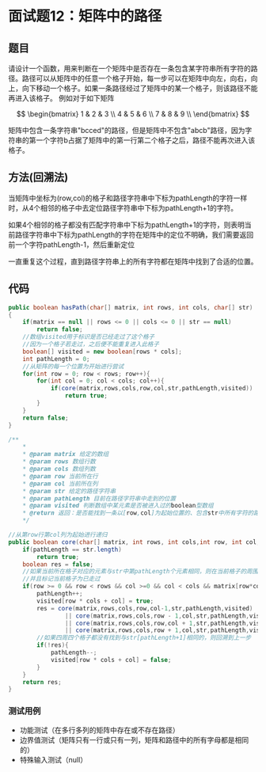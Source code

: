 
# 面试题12：矩阵中的路径

## 题目
请设计一个函数，用来判断在一个矩阵中是否存在一条包含某字符串所有字符的路径。路径可以从矩阵中的任意一个格子开始，每一步可以在矩阵中向左，向右，向上，向下移动一个格子。如果一条路径经过了矩阵中的某一个格子，则该路径不能再进入该格子。 例如对于如下矩阵 

$$
 \begin{bmatrix}
   1 & 2 & 3 \\
   4 & 5 & 6 \\
   7 & 8 & 9 \\
\end{bmatrix}
$$

矩阵中包含一条字符串"bcced"的路径，但是矩阵中不包含"abcb"路径，因为字符串的第一个字符b占据了矩阵中的第一行第二个格子之后，路径不能再次进入该格子。

## 方法(回溯法)

当矩阵中坐标为(row,col)的格子和路径字符串中下标为pathLength的字符一样时，从4个相邻的格子中去定位路径字符串中下标为pathLength+1的字符。

如果4个相邻的格子都没有匹配字符串中下标为pathLength+1的字符，则表明当前路径字符串中下标为pathLength的字符在矩阵中的定位不明确，我们需要返回前一个字符pathLength-1，然后重新定位

一直重复这个过程，直到路径字符串上的所有字符都在矩阵中找到了合适的位置。

## 代码
```java
public boolean hasPath(char[] matrix, int rows, int cols, char[] str)
{
    if(matrix == null || rows <= 0 || cols <= 0 || str == null)
        return false;
    //数组visited用于标识是否已经走过了这个格子
    //因为一个格子若走过，之后便不能重复进入此格子
    boolean[] visited = new boolean[rows * cols];
    int pathLength = 0;
    //从矩阵的每一个位置为开始进行尝试
    for(int row = 0; row < rows; row++){
        for(int col = 0; col < cols; col++){
            if(core(matrix,rows,cols,row,col,str,pathLength,visited))
                return true;
        }
    }
    return false;
}

/**
    *
    * @param matrix 给定的数组
    * @param rows 数组行数
    * @param cols 数组列数
    * @param row 当前所在行
    * @param col 当前所在列
    * @param str 给定的路径字符串
    * @param pathLength 目前在路径字符串中走到的位置
    * @param visited 判断数组中某元素是否被进入过的boolean型数组
    * @return 返回：是否能找到一条以[row,col]为起始位置的、包含str中所有字符的路径
    */

//从第row行第col列为起始进行递归
public boolean core(char[] matrix, int rows, int cols,int row, int col, char[] str, int pathLength, boolean[] visited){
    if(pathLength == str.length)
        return true;
    boolean res = false;
    //如果当前所在格子对应的元素与str中第pathLength个元素相同，则在当前格子的周围四个格子中寻找是否有元素与str中第pathLength+1个元素相同的
    //并且标记当前格子为已走过
    if(row >= 0 && row < rows && col >=0 && col < cols && matrix[row*cols + col] == str[pathLength] && !visited[row*cols + col]){
        pathLength++;
        visited[row * cols + col] = true;
        res = core(matrix,rows,cols,row,col-1,str,pathLength,visited)
                || core(matrix,rows,cols,row - 1,col,str,pathLength,visited)
                || core(matrix,rows,cols,row,col + 1,str,pathLength,visited)
                || core(matrix,rows,cols,row + 1,col,str,pathLength,visited);
        //如果四周四个格子都没有找到与str[pathLength+1]相同的，则回溯到上一步
        if(!res){
            pathLength--;
            visited[row * cols + col] = false;
        }
    }
    return res;
}
```


### 测试用例
* 功能测试（在多行多列的矩阵中存在或不存在路径）
* 边界值测试（矩阵只有一行或只有一列，矩阵和路径中的所有字母都是相同的）
* 特殊输入测试（null）

